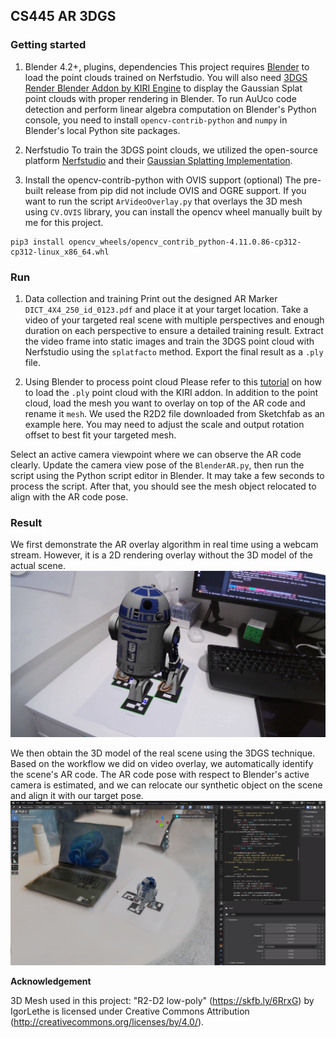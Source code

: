 ## CS445 AR 3DGS

### Getting started

1. Blender 4.2+, plugins, dependencies
This project requires [Blender](https://www.blender.org/download/releases/4-2/) to load the point clouds trained on Nerfstudio. You will also need [3DGS Render Blender Addon by KIRI Engine](https://github.com/Kiri-Innovation/3dgs-render-blender-addon) to display the Gaussian Splat point clouds with proper rendering in Blender. To run AuUco code detection and perform linear algebra computation on Blender's Python console, you need to install `opencv-contrib-python` and `numpy` in Blender's local Python site packages.

2. Nerfstudio
To train the 3DGS point clouds, we utilized the open-source platform [Nerfstudio](https://docs.nerf.studio/index.html) and their [Gaussian Splatting Implementation](https://docs.nerf.studio/nerfology/methods/splat.html).

3. Install the opencv-contrib-python with OVIS support (optional)
The pre-built release from pip did not include OVIS and OGRE support. If you want to run the script `ArVideoOverlay.py` that overlays the 3D mesh using `CV.OVIS` library, you can install the opencv wheel manually built by me for this project.
```
pip3 install opencv_wheels/opencv_contrib_python-4.11.0.86-cp312-cp312-linux_x86_64.whl
```

### Run
1. Data collection and training
Print out the designed AR Marker `DICT_4X4_250_id_0123.pdf` and place it at your target location. Take a video of your targeted real scene with multiple perspectives and enough duration on each perspective to ensure a detailed training result. Extract the video frame into static images and train the 3DGS point cloud with Nerfstudio using the `splatfacto` method. Export the final result as a `.ply` file.

2. Using Blender to process point cloud
Please refer to this [tutorial](https://www.youtube.com/watch?v=WUL73wQDtcE) on how to load the `.ply` point cloud with the KIRI addon. In addition to the point cloud, load the mesh you want to overlay on top of the AR code and rename it `mesh`. We used the R2D2 file downloaded from Sketchfab as an example here. You may need to adjust the scale and output rotation offset to best fit your targeted mesh.

Select an active camera viewpoint where we can observe the AR code clearly. Update the camera view pose of the `BlenderAR.py`, then run the script using the Python script editor in Blender. It may take a few seconds to process the script. After that, you should see the mesh object relocated to align with the AR code pose.

### Result
We first demonstrate the AR overlay algorithm in real time using a webcam stream. However, it is a 2D rendering overlay without the 3D model of the actual scene.
![OpenCV AR](images/opencv_ar.png)

We then obtain the 3D model of the real scene using the 3DGS technique. Based on the workflow we did on video overlay, we automatically identify the scene's AR code. The AR code pose with respect to Blender's active camera is estimated, and we can relocate our synthetic object on the scene and align it with our target pose.
![Blender AR](images/blender_ar.png)


**Acknowledgement**

3D Mesh used in this project: "R2-D2 low-poly" (https://skfb.ly/6RrxG) by IgorLethe is licensed under Creative Commons Attribution (http://creativecommons.org/licenses/by/4.0/).
